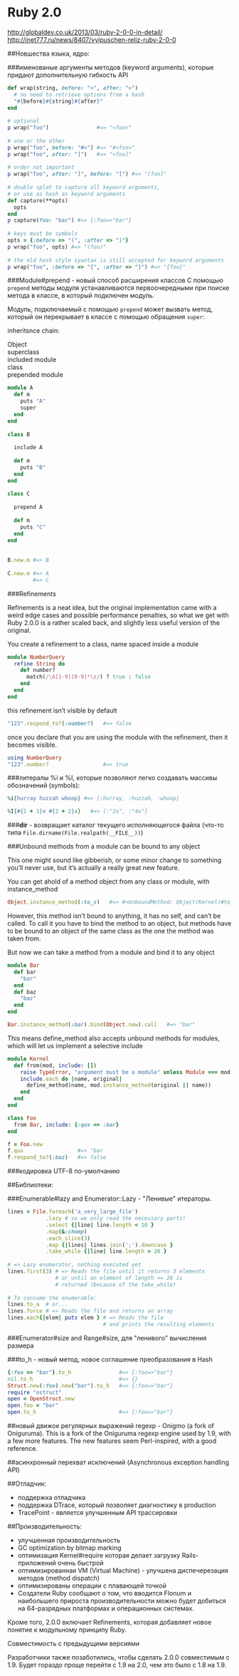 # Ruby 2.0

http://globaldev.co.uk/2013/03/ruby-2-0-0-in-detail/
http://inet777.ru/news/8407/vyipuschen-reliz-ruby-2-0-0

##Новшества языка, ядро:

###именованые аргументы методов (keyword arguments), которые придают дополнительную гибкость API

```ruby
def wrap(string, before: "<", after: ">")
  # no need to retrieve options from a hash
  "#{before}#{string}#{after}"
end
 
# optional
p wrap("foo")               #=> "<foo>"
 
# one or the other
p wrap("foo", before: "#<") #=> "#<foo>"
p wrap("foo", after: "]")   #=> "<foo]"
 
# order not important
p wrap("foo", after: "]", before: "[") #=> "[foo]"
 
# double splat to capture all keyword arguments,
# or use as hash as keyword arguments
def capture(**opts)
  opts
end
p capture(foo: "bar") #=> {:foo=>"bar"}
 
# keys must be symbols
opts = {:before => "(", :after => ")"}
p wrap("foo", opts) #=> "(foo)"
 
# the old hash style syantax is still accepted for keyword arguments
p wrap("foo", :before => "{", :after => "}") #=> "{foo}"
```

###Module#prepend - новый способ расширения классов
С помощью <code>prepend</code> методы модуля устанавливаются первоочередными при поиске метода в классе, 
в который подключен модуль.

Модуль, подключаемый с помощью <code>prepend</code> может вызвать метод, который он перекрывает 
в классе с помощью обращения <code>super</code>:

inheritsnce chain:

Object<br/>
superclass<br/>
included module<br/>
class<br/>
prepended module<br/>

```ruby
module A
  def m
    puts "A"
    super
  end
end
 
class B
 
  include A
 
  def m
    puts "B"
  end
end
 
class C
 
  prepend A
 
  def m
    puts "C"
  end
end
 
 
B.new.m #=> B
 
C.new.m #=> A
        #=> C
```

###Refinements

Refinements is a neat idea, but the original implementation came with a weird edge cases and possible performance 
penalties, so what we get with Ruby 2.0.0 is a rather scaled back, and slightly less useful version of the original.

You create a refinement to a class, name spaced inside a module

```ruby
module NumberQuery
  refine String do
    def number?
      match(/\A[1-9][0-9]*\z/) ? true : false
    end
  end
end
```

this refinement isn’t visible by default

```ruby
"123".respond_to?(:number?)   #=> false
```

once you declare that you are using the module with the refinement, then it becomes visible.

```ruby
using NumberQuery
"123".number?                 #=> true
```

###литералы %i и %I, которые позволяют легко создавать массивы обозначений (symbols):

```ruby
%i{hurray huzzah whoop} #=> [:hurray, :huzzah, :whoop]

%I{#{1 + 1}x #{2 + 2}x}   #=> [:"2x", :"4x"]
```

###__dir__ - возвращает каталог текущего исполняющегося файла
 (что-то типа ```File.dirname(File.realpath(__FILE__))```)
 
###Unbound methods from a module can be bound to any object

This one might sound like gibberish, or some minor change to something you’ll never use, 
but it’s actually a really great new feature.

You can get ahold of a method object from any class or module, with instance_method

```ruby
Object.instance_method(:to_s)   #=> #<UnboundMethod: Object(Kernel)#to_s>
```

However, this method isn’t bound to anything, it has no self, and can’t be called. 
To call it you have to bind the method to an object, but methods have to be bound to an 
object of the same class as the one the method was taken from.

But now we can take a method from a module and bind it to any object

```ruby
module Bar
  def bar
    "bar"
  end
  def baz
    "baz"
  end
end

Bar.instance_method(:bar).bind(Object.new).call   #=> "bar"
```
 
This means define_method also accepts unbound methods for modules, which will let us implement a selective include

```ruby
module Kernel
  def from(mod, include: [])
    raise TypeError, "argument must be a module" unless Module === mod
    include.each do |name, original|
      define_method(name, mod.instance_method(original || name))
    end
  end
end

class Foo
  from Bar, include: {:qux => :bar}
end

f = Foo.new
f.qux                 #=> "bar
f.respond_to?(:baz)   #=> false
```

###кодировка UTF-8 по-умолчанию


##Библиотеки:

###Enumerable#lazy and Enumerator::Lazy - "Ленивые" итераторы.
   
```ruby
lines = File.foreach('a_very_large_file')
            .lazy # so we only read the necessary parts!
            .select {|line| line.length < 10 }
            .map(&:chomp)
            .each_slice(3)
            .map {|lines| lines.join(';').downcase }
            .take_while {|line| line.length > 20 }
 
# => Lazy enumerator, nothing executed yet
lines.first(3) # => Reads the file until it returns 3 elements
               # or until an element of length <= 20 is
               # returned (because of the take_while)
 
# To consume the enumerable:
lines.to_a  # or...
lines.force # => Reads the file and returns an array
lines.each{|elem| puts elem } # => Reads the file 
                              # and prints the resulting elements
```
   
###Enumerator#size and Range#size, для "ленивого" вычисления размера

###to_h - новый метод, новое соглашение преобразования в Hash

```ruby
{:foo => "bar"}.to_h               #=> {:foo=>"bar"}
nil.to_h                           #=> {}
Struct.new(:foo).new("bar").to_h   #=> {:foo=>"bar"}
require "ostruct"
open = OpenStruct.new
open.foo = "bar"
open.to_h                          #=> {:foo=>"bar"}
```

##новый движок регулярных выражений regexp - Onigmo (a fork of Oniguruma). 
This is a fork of the Oniguruma regexp engine used by 1.9, with a few more features. 
The new features seem Perl-inspired, with a good reference.

##асинхронный перехват исключений (Asynchronous exception handling API)


##Отладчик:

-  поддержка отладчика
-  поддержка DTrace, который позволяет диагностику в production
-  TracePoint - является улучшенным API трассировки


##Производительность:

-  улучшенная производительность
-  GC optimization by bitmap marking
-  оптимизация Kernel#require которая делает загрузку Rails-приложений очень быстрой
-  оптимизированная VM (Virtual Machine) - улучшена диспечерезация методов (method dispatch)
-  оптимизированы операции с плавающей точкой
-  Создатели Ruby сообщают о том, что вводится Flonum и наибольшего прироста производительности можно будет добиться на 64-разрядных платформах и операционных системах.

Кроме того,  2.0.0 включает Refinements, которая добавляет новое понятие к модульному принципу Ruby.

Совместимость с предыдущими версиями

Разработчики также позаботились, чтобы сделать 2.0.0 совместимым с 1.9. Будет гораздо проще перейти с 1.9 на 2.0, чем это было с 1.8 на 1.9.

